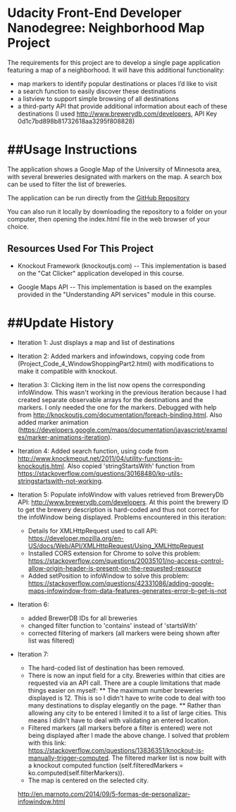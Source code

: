 Udacity Front-End Developer Nanodegree: Neighborhood Map Project
============================
The requirements for this project are to develop a single page application featuring a map of a neighborhood. It will have this additional functionality:
- map markers to identify popular destinations or places I’d like to visit
- a search function to easily discover these destinations
- a listview to support simple browsing of all destinations
- a third-party API that provide additional information about each of these destinations (I used http://www.brewerydb.com/developers, API Key 0d1c7bd898b81732618aa3295f808828)


##Usage Instructions
====================

The application shows a Google Map of the University of Minnesota area, with several breweries designated with markers on the map. A search box can be used to filter the list of breweries.

The application can be run directly from the [GitHub Repository](https://rawgit.com/howardjmn/NeighborhoodMap/master/index.html)

You can also run it locally by downloading the repository to a folder on your computer, then opening the index.html file in the web browser of your choice.

## Resources Used For This Project
- Knockout Framework (knockoutjs.com)
-- This implementation is based on the "Cat Clicker" application developed in this course.

- Google Maps API
-- This implementation is based on the examples provided in the "Understanding API services" module in this course.

##Update History
================
 - Iteration 1: Just displays a map and list of destinations

 - Iteration 2: Added markers and infowindows, copying code from (Project_Code_4_WindowShoppingPart2.html) with modifications to make it compatible with knockout.

 - Iteration 3: Clicking item in the list now opens the corresponding infoWindow.  This wasn't working in the previous iteration because I had created separate observable arrays for the destinations and the markers.  I only needed the one for the markers.  Debugged with help from http://knockoutjs.com/documentation/foreach-binding.html.  Also added marker animation (https://developers.google.com/maps/documentation/javascript/examples/marker-animations-iteration).

- Iteration 4: Added search function, using code from http://www.knockmeout.net/2011/04/utility-functions-in-knockoutjs.html.  Also copied 'stringStartsWith' function from https://stackoverflow.com/questions/30168480/ko-utils-stringstartswith-not-working.

- Iteration 5: Populate infoWindow with values retrieved from BreweryDb API: http://www.brewerydb.com/developers.  At this point the brewery ID to get the brewery description is hard-coded and thus not correct for the infoWindow being displayed.  Problems encountered in this iteration:

    * Details for XMLHttpRequest used to call API: https://developer.mozilla.org/en-US/docs/Web/API/XMLHttpRequest/Using_XMLHttpRequest
    * Installed CORS extension for Chrome to solve this problem: https://stackoverflow.com/questions/20035101/no-access-control-allow-origin-header-is-present-on-the-requested-resource
    * Added setPosition to infoWindow to solve this problem: https://stackoverflow.com/questions/42331086/adding-google-maps-infowindow-from-data-features-generates-error-b-get-is-not

- Iteration 6:
    * added BrewerDB IDs for all breweries
    * changed filter function to 'contains' instead of 'startsWith'
    * corrected filtering of markers (all markers were being shown after list was filtered)

- Iteration 7:
    * The hard-coded list of destination has been removed.
    * There is now an input field for a city.  Breweries within that cities are requested via an API call.  There are a couple limitations that made things easier on myself:
        ** The maximum number breweries displayed is 12.  This is so I didn't have to write
        code to deal with too many destinations to display elegantly on the page.
        ** Rather than allowing any city to be entered I limited it to a list of large cities.  This means I didn't have to deal with validating an entered location.
    * Filtered markers (all markers before a filter is entered) were not being displayed after I made the above change.  I solved that problem with this link: https://stackoverflow.com/questions/13836351/knockout-js-manually-trigger-computed.  The filtered marker list is now built with a knockout computed function (self.filteredMarkers = ko.computed(self.filterMarkers)).
    * The map is centered on the selected city.


    http://en.marnoto.com/2014/09/5-formas-de-personalizar-infowindow.html